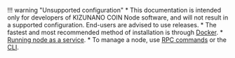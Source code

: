 !!! warning "Unsupported configuration"
	* This documentation is intended only for developers of KIZUNANO COIN Node software, and will not result in a supported configuration.  End-users are advised to use releases.
	* The fastest and most recommended method of installation is through [Docker](/running-a-node/node-setup).
	* [Running node as a service](/integration-guides/advanced/#running-nano-as-a-service).
	* To manage a node, use [RPC commands](/commands/rpc-protocol/) or the [CLI](/commands/command-line-interface).